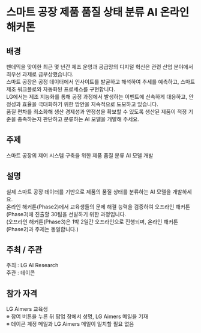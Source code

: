 # 스마트 공장 제품 품질 상태 분류 AI 온라인 해커톤
## 배경 
펜데믹을 맞이한 최근 몇 년간 제조 운영과 공급망의 디지털 혁신은 관련 산업 분야에서 최우선 과제로 급부상했습니다.  
스마트 공장은 공정 데이터에서 인사이트를 발굴하고 해석하여 추세를 예측하고, 스마트 제조 워크플로와 자동화된 프로세스를 구현합니다.  
LG에서는 제조 지능화를 통해 공정 과정에서 발생하는 이벤트에 신속하게 대응하고, 안정성과 효율을 극대화하기 위한 방안을 지속적으로 도모하고 있습니다.  
품질 편차를 최소화해 생산 경제성과 안정성을 확보할 수 있도록 생산된 제품이 적정 기준을 충족하는지 판단하고 분류하는 AI 모델을 개발해 주세요.
## 주제
스마트 공장의 제어 시스템 구축을 위한 제품 품질 분류 AI 모델 개발
## 설명
실제 스마트 공장 데이터를 기반으로 제품의 품질 상태를 분류하는 AI 모델을 개발하세요.  
온라인 해커톤(Phase2)에서 교육생들의 문제 해결 능력을 검증하여 오프라인 해커톤(Phase3)에 진출할 30팀을 선발하기 위한 과정입니다.  
(오프라인 해커톤(Phase3)은 1박 2일간 오프라인으로 진행되며, 온라인 해커톤(Phase2)과 주제는 동일합니다.)  
## 주최 / 주관
주최 : LG AI Research  
주관 : 데이콘  
## 참가 자격
LG Aimers 교육생  
	※ 참여 버튼을 누른 뒤 팝업 창에서 성명, LG Aimers 메일을 기재  
	※ 데이콘 계정 메일과 LG Aimers 메일이 일치할 필요 없음  
